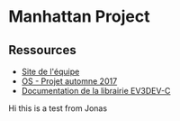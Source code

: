 # Manhattan Project

## Ressources

+ [Site de l'équipe](http://ninofiliu.fr/OS_project/)
+ [OS - Projet automne 2017](http://soc.eurecom.fr/OS/projects_fall2017.html)
+ [Documentation de la librairie EV3DEV-C](http://in4lio.github.io/ev3dev-c/)

Hi this is a test from Jonas
